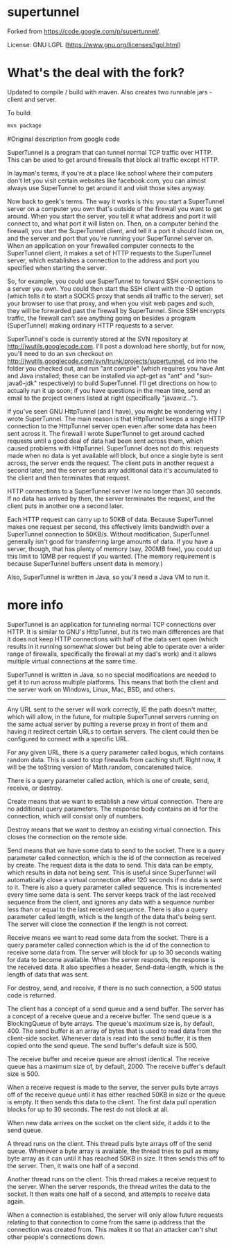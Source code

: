 # supertunnel

Forked from https://code.google.com/p/supertunnel/.

License: GNU LGPL (https://www.gnu.org/licenses/lgpl.html)

# What's the deal with the fork?

Updated to compile / build with maven. Also creates two runnable jars - client and server.

To build:
```sh
mvn package
```

#Original description from google code

SuperTunnel is a program that can tunnel normal TCP traffic over HTTP. This can be used to get around firewalls that block all traffic except HTTP.

In layman's terms, if you're at a place like school where their computers don't let you visit certain websites like facebook.com, you can almost always use SuperTunnel to get around it and visit those sites anyway.

Now back to geek's terms. The way it works is this: you start a SuperTunnel server on a computer you own that's outside of the firewall you want to get around. When you start the server, you tell it what address and port it will connect to, and what port it will listen on. Then, on a computer behind the firewall, you start the SuperTunnel client, and tell it a port it should listen on, and the server and port that you're running your SuperTunnel server on. When an application on your firewalled computer connects to the SuperTunnel client, it makes a set of HTTP requests to the SuperTunnel server, which establishes a connection to the address and port you specified when starting the server.

So, for example, you could use SuperTunnel to forward SSH connections to a server you own. You could then start the SSH client with the -D option (which tells it to start a SOCKS proxy that sends all traffic to the server), set your browser to use that proxy, and when you visit web pages and such, they will be forwarded past the firewall by SuperTunnel. Since SSH encrypts traffic, the firewall can't see anything going on besides a program (SuperTunnel) making ordinary HTTP requests to a server.

SuperTunnel's code is currently stored at the SVN repository at http://jwutils.googlecode.com. I'll post a download here shortly, but for now, you'll need to do an svn checkout on http://jwutils.googlecode.com/svn/trunk/projects/supertunnel, cd into the folder you checked out, and run "ant compile" (which requires you have Ant and Java installed; these can be installed via apt-get as "ant" and "sun-java6-jdk" respectively) to build SuperTunnel. I'll get directions on how to actually run it up soon; if you have questions in the mean time, send an email to the project owners listed at right (specifically "javawiz...").

If you've seen GNU HttpTunnel (and I have), you might be wondering why I wrote SuperTunnel. The main reason is that HttpTunnel keeps a single HTTP connection to the HttpTunnel server open even after some data has been sent across it. The firewall I wrote SuperTunnel to get around cached requests until a good deal of data had been sent across them, which caused problems with HttpTunnel. SuperTunnel does not do this: requests made when no data is yet available will block, but once a single byte is sent across, the server ends the request. The client puts in another request a second later, and the server sends any additional data it's accumulated to the client and then terminates that request.

HTTP connections to a SuperTunnel server live no longer than 30 seconds. If no data has arrived by then, the server terminates the request, and the client puts in another one a second later.

Each HTTP request can carry up to 50KB of data. Because SuperTunnel makes one request per second, this effectively limits bandwidth over a SuperTunnel connection to 50KB/s. Without modification, SuperTunnel generally isn't good for transferring large amounts of data. If you have a server, though, that has plenty of memory (say, 200MB free), you could up this limit to 10MB per request if you wanted. (The memory requirement is because SuperTunnel buffers unsent data in memory.)

Also, SuperTunnel is written in Java, so you'll need a Java VM to run it.

# more info


SuperTunnel is an application for tunneling normal TCP connections over HTTP. It is similar to GNU's HttpTunnel, but its two main differences are that it does not keep HTTP connections with half of the data sent open (which results in it running somewhat slower but being able to operate over a wider range of firewalls, specifically the firewall at my dad's work) and it allows multiple virtual connections at the same time.

SuperTunnel is written in Java, so no special modifications are needed to get it to run across multiple platforms. This means that both the client and the server work on Windows, Linux, Mac, BSD, and others.

----------------------------------------------------

Any URL sent to the server will work correctly, IE the path doesn't matter, which will allow, in the future, for multiple SuperTunnel servers running on the same actual server by putting a reverse proxy in front of them and having it redirect certain URLs to certain servers. The client could then be configured to connect with a specific URL.

For any given URL, there is a query parameter called bogus, which contains random data. This is used to stop firewalls from caching stuff. Right now, it will be the toString version of Math.random, concatenated twice.

There is a query parameter called action, which is one of create, send, receive, or destroy. 

Create means that we want to establish a new virtual connection. There are no additional query parameters. The response body contains an id for the connection, which will consist only of numbers.

Destroy means that we want to destroy an existing virtual connection. This closes the connection on the remote side.

Send means that we have some data to send to the socket. There is a query parameter called connection, which is the id of the connection as received by create. The request data is the data to send. This data can be empty, which results in data not being sent. This is useful since SuperTunnel will automatically close a virtual connection after 120 seconds if no data is sent to it. There is also a query parameter called sequence. This is incremented every time some data is sent. The server keeps track of the last received sequence from the client, and ignores any data with a sequence number less than or equal to the last received sequence. There is also a query parameter called length, which is the length of the data that's being sent. The server will close the connection if the length is not correct.

Receive means we want to read some data from the socket. There is a query parameter called connection which is the id of the connection to receive some data from. The server will block for up to 30 seconds waiting for data to become available. When the server responds, the response is the received data. It also specifies a header, Send-data-length, which is the length of data that was sent.

For destroy, send, and receive, if there is no such connection, a 500 status code is returned.

The client has a concept of a send queue and a send buffer. The server has a concept of a receive queue and a receive buffer. The send queue is a BlockingQueue of byte arrays. The queue's maximum size is, by default, 400. The send buffer is an array of bytes that is used to read data from the client-side socket. Whenever data is read into the send buffer, it is then copied onto the send queue. The send buffer's default size is 500.

The receive buffer and receive queue are almost identical. The receive queue has a maximum size of, by default, 2000. The receive buffer's default size is 500.

When a receive request is made to the server, the server pulls byte arrays off of the receive queue until it has either reached 50KB in size or the queue is empty. It then sends this data to the client. The first data pull operation blocks for up to 30 seconds. The rest do not block at all.

When new data arrives on the socket on the client side, it adds it to the send queue.

A thread runs on the client. This thread pulls byte arrays off of the send queue. Whenever a byte array is available, the thread tries to pull as many byte array as it can until it has reached 50KB in size. It then sends this off to the server. Then, it waits one half of a second.

Another thread runs on the client. This thread makes a receive request to the server. When the server responds, the thread writes the data to the socket. It then waits one half of a second, and attempts to receive data again. 

When a connection is established, the server will only allow future requests relating to that connection to come from the same ip address that the connection was created from. This makes it so that an attacker can't shut other people's connections down.




